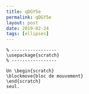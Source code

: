 ```yaml
---
title: qDGY5e
permalink: qDGY5e
layout: post
date: 2019-02-24
tags: [ellipses]
---
```


```latex% Dans le préambule
% -----------------
\usepackage{scratch}
% -----------------

Un \begin{scratch}
\blockmove{bloc de mouvement}
\end{scratch}
seul.
```